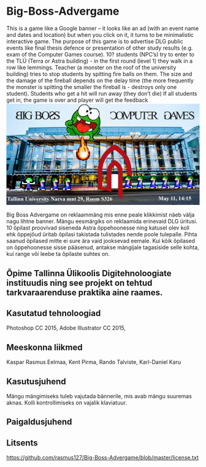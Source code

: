 # Big-Boss-Advergame
This is a game like a Google banner – it looks like an ad (with an event name and dates and
location) but when you click on it, it turns to be minimalistic interactive game.
The purpose of this game is to advertise DLG public events like final thesis defence or presentation
of other study results (e.g. exam of the Computer Games course).
10? students (NPC’s) try to enter to the TLÜ (Terra or Astra building) - in the first round (level 1)
they walk in a row like lemmings.
Teacher (a monster on the roof of the university building) tries to stop students by spitting fire balls
on them. The size and the damage of the fireball depends on the delay time (the more frequently the
monster is spitting the smaller the fireball is - destroys only one student).
Students who get a hit will run away (they don’t die)
If all students get in, the game is over and player will get the feedback
<img src="pic.png"></img>

Big Boss Advergame on reklaammäng mis enne peale klikkimist näeb välja nagu lihtne banner. Mängu eesmärgiks on reklaamida erinevaid DLG üritusi. 10 õpilast proovivad siseneda Astra õppehoonesse ning katusel olev koll ehk õppejõud üritab õpilasi takistada tulistades nende poole tulepalle. Pihta saanud õpilased mitte ei sure ära vaid jooksevad eemale. Kui kõik õpilased on õppehoonesse sisse pääsenud, antakse mängijale tagasiside selle kohta, kui range või leebe ta õpilaste suhtes on.

## Õpime Tallinna Ülikoolis Digitehnoloogiate instituudis ning see projekt on tehtud tarkvaraarenduse praktika aine raames.

## Kasutatud tehnoloogiad
Photoshop CC 2015, Adobe Illustrator CC 2015,

## Meeskonna liikmed
Kaspar Rasmus Eelmaa, Kent Pirma, Rando Talviste, Karl-Daniel Karu

## Kasutusjuhend
Mängu mängimiseks tuleb vajutada bännerile, mis avab mängu suuremas aknas. Kolli kontrollimiseks on vajalik klaviatuur.

## Paigaldusjuhend


## Litsents

https://github.com/rasmus127/Big-Boss-Advergame/blob/master/license.txt
